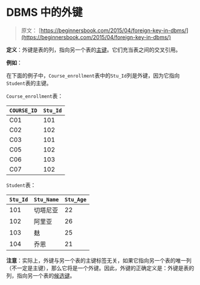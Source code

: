 # DBMS 中的外键

> 原文： [https://beginnersbook.com/2015/04/foreign-key-in-dbms/](https://beginnersbook.com/2015/04/foreign-key-in-dbms/)

**定义**：外键是表的列，指向另一个表的[主键](https://beginnersbook.com/2015/04/primary-key-in-dbms/)。它们充当表之间的交叉引用。

**例如**：

在下面的例子中，`Course_enrollment`表中的`Stu_Id`列是外键，因为它指向`Student`表的主键。

`Course_enrollment`表：

| `COURSE_ID` | `Stu_Id` |
| --- | --- |
| C01 | 101 |
| C02 | 102 |
| C03 | 101 |
| C05 | 102 |
| C06 | 103 |
| C07 | 102 |

`Student`表：

| `Stu_Id` | `Stu_Name` | `Stu_Age` |
| --- | --- | --- |
| 101 | 切塔尼亚 | 22 |
| 102 | 阿里亚 | 26 |
| 103 | 麸 | 25 |
| 104 | 乔恩 | 21 |

**注意**：实际上，外键与另一个表的主键标签无关，如果它指向另一个表的唯一列（不一定是主键），那么它将是一个外键。因此，外键的正确定义是：外键是表的列，指向另一个表的[候选键](https://beginnersbook.com/2015/04/candidate-key-in-dbms/)。